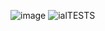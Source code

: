 ![image](https://github.com/user-attachments/assets/d41b318e-7a91-4a7a-acc5-0d7c7f4e036d)
![ialTESTS](https://github.com/user-attachments/assets/7d614ed5-ef81-499c-9d2b-10698b2bfb48)


